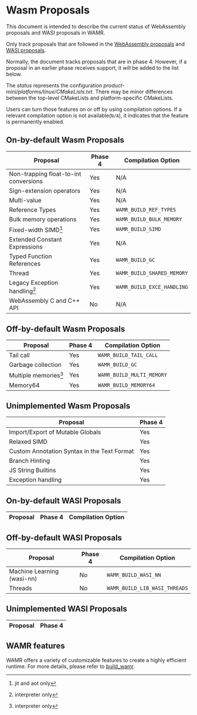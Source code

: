 # Wasm Proposals

This document is intended to describe the current status of WebAssembly proposals and WASI proposals in WAMR.

Only track proposals that are followed in the [WebAssembly proposals](https://github.com/WebAssembly/proposals) and [WASI proposals](https://github.com/WebAssembly/WASI/blob/main/Proposals.md).

Normally, the document tracks proposals that are in phase 4. However, if a proposal in an earlier phase receives support, it will be added to the list below.

The _status_ represents the configuration _product-mini/platforms/linux/CMakeLists.txt_. There may be minor differences between the top-level CMakeLists and platform-specific CMakeLists.

Users can turn those features on or off by using compilation options. If a relevant compilation option is not available(`N/A`), it indicates that the feature is permanently enabled.

## On-by-default Wasm Proposals

| Proposal                              | Phase 4 | Compilation Option         |
| ------------------------------------- | ------- | -------------------------- |
| Non-trapping float-to-int conversions | Yes     | N/A                        |
| Sign-extension operators              | Yes     | N/A                        |
| Multi-value                           | Yes     | N/A                        |
| Reference Types                       | Yes     | `WAMR_BUILD_REF_TYPES`     |
| Bulk memory operations                | Yes     | `WAMR_BUILD_BULK_MEMORY`   |
| Fixed-width SIMD[^1]                  | Yes     | `WAMR_BUILD_SIMD`          |
| Extended Constant Expressions         | Yes     | N/A                        |
| Typed Function References             | Yes     | `WAMR_BUILD_GC`            |
| Thread                                | Yes     | `WAMR_BUILD_SHARED_MEMORY` |
| Legacy Exception handling[^2]         | Yes     | `WAMR_BUILD_EXCE_HANDLING` |
| WebAssembly C and C++ API             | No      | N/A                        |

[^1]: jit and aot only
[^2]: interpreter only

## Off-by-default Wasm Proposals

| Proposal              | Phase 4 | Compilation Option        |
| --------------------- | ------- | ------------------------- |
| Tail call             | Yes     | `WAMR_BUILD_TAIL_CALL`    |
| Garbage collection    | Yes     | `WAMR_BUILD_GC`           |
| Multiple memories[^3] | Yes     | `WAMR_BUILD_MULTI_MEMORY` |
| Memory64              | Yes     | `WAMR_BUILD_MEMORY64`     |

[^3]: interpreter only

## Unimplemented Wasm Proposals

| Proposal                                    | Phase 4 |
| ------------------------------------------- | ------- |
| Import/Export of Mutable Globals            | Yes     |
| Relaxed SIMD                                | Yes     |
| Custom Annotation Syntax in the Text Format | Yes     |
| Branch Hinting                              | Yes     |
| JS String Builtins                          | Yes     |
| Exception handling                          | Yes     |

## On-by-default WASI Proposals

| Proposal | Phase 4 | Compilation Option |
| -------- | ------- | ------------------ |

## Off-by-default WASI Proposals

| Proposal                   | Phase 4 | Compilation Option            |
| -------------------------- | ------- | ----------------------------- |
| Machine Learning (wasi-nn) | No      | `WAMR_BUILD_WASI_NN`          |
| Threads                    | No      | `WAMR_BUILD_LIB_WASI_THREADS` |

## Unimplemented WASI Proposals

| Proposal | Phase 4 |
| -------- | ------- |

## WAMR features

WAMR offers a variety of customizable features to create a highly efficient runtime. For more details, please refer to [build_wamr](./build_wamr.md).
